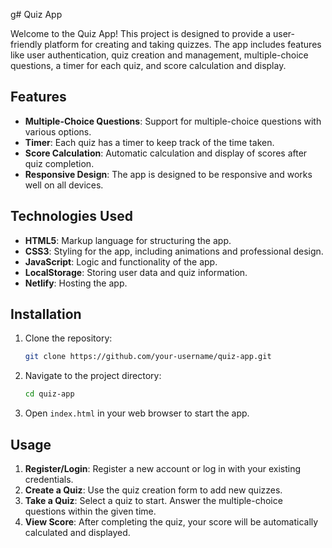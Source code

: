g# Quiz App

Welcome to the Quiz App! This project is designed to provide a user-friendly platform for creating and taking quizzes. The app includes features like user authentication, quiz creation and management, multiple-choice questions, a timer for each quiz, and score calculation and display.

## Features
- **Multiple-Choice Questions**: Support for multiple-choice questions with various options.
- **Timer**: Each quiz has a timer to keep track of the time taken.
- **Score Calculation**: Automatic calculation and display of scores after quiz completion.
- **Responsive Design**: The app is designed to be responsive and works well on all devices.

## Technologies Used

- **HTML5**: Markup language for structuring the app.
- **CSS3**: Styling for the app, including animations and professional design.
- **JavaScript**: Logic and functionality of the app.
- **LocalStorage**: Storing user data and quiz information.
- **Netlify**: Hosting the app.

## Installation

1. Clone the repository:
    ```bash
    git clone https://github.com/your-username/quiz-app.git
    ```
2. Navigate to the project directory:
    ```bash
    cd quiz-app
    ```
3. Open `index.html` in your web browser to start the app.

## Usage

1. **Register/Login**: Register a new account or log in with your existing credentials.
2. **Create a Quiz**: Use the quiz creation form to add new quizzes.
3. **Take a Quiz**: Select a quiz to start. Answer the multiple-choice questions within the given time.
4. **View Score**: After completing the quiz, your score will be automatically calculated and displayed.

